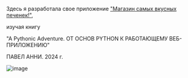 Здесь я разработала свое приложение ["Магазин самых вкусных печенек!"](https://github.com/MariyaTokarevaa/PythonAdventure/tree/main/Cake_shop),

изучая книгу

"A Pythonic Adventure. ОТ ОСНОВ PYTHON К РАБОТАЮЩЕМУ ВЕБ-ПРИЛОЖЕНИЮ"

ПАВЕЛ АННИ. 2024 г.

![image](https://github.com/user-attachments/assets/bca3bc48-413d-4c94-b797-c42afaa2316f)
